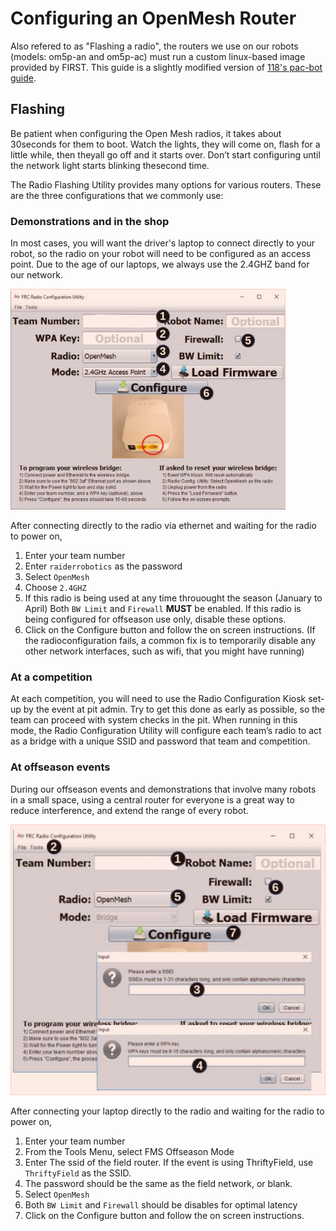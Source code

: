 # Configuring an OpenMesh Router

Also refered to as "Flashing a radio", the routers we use on our robots (models: om5p-an and om5p-ac) must run a custom linux-based image provided by FIRST. This guide is a slightly modified version of [118's pac-bot guide](https://ccisdrobonauts.org/uploads/12/8f/128f1b30391ad7a196606e2b57a1a6b1.pdf).

## Flashing
Be patient when configuring the Open Mesh radios, it takes about 30seconds for them to boot. Watch the lights, they will come on, flash for a little while, then theyall go off and it starts over. Don’t start configuring until the network light starts blinking ​thesecond time.

The Radio Flashing Utility provides many options for various routers. These are the three configurations that we commonly use:

### Demonstrations and in the shop

In most cases, you will want the driver's laptop to connect directly to your robot, so the radio on your robot will need to be configured as an access point. Due to the age of our laptops, we always use the 2.4GHZ band for our network.

![Screenshot of the Radio configuration Utility](../../images/radioconfig.png)

After connecting directly to the radio via ethernet and waiting for the radio to power on,

 1. Enter your team number
 2. Enter `raiderrobotics` as the password
 3. Select `OpenMesh`
 4. Choose `2.4GHZ`
 5. If this radio is being used at any time throuought the season (January to April) Both `BW Limit` and `Firewall` **MUST** be enabled. If this radio is being configured for offseason use only, disable these options.
 6. Click on the Configure button and follow the on screen instructions. (If the radioconfiguration fails, a common fix is to temporarily disable any other network interfaces, such as wifi, that you might have running)

### At a competition

At each competition, you will need to use the Radio Configuration Kiosk set-up by the event at pit admin. Try to get this done as early as possible, so the team can proceed with system checks in the pit. When running in this mode, the Radio Configuration Utility will configure each team’s radio to act as a bridge with a unique SSID and password that team and competition.

### At offseason events

During our offseason events and demonstrations that involve many robots in a small space, using a central router for everyone is a great way to reduce interference, and extend the range of every robot.

![Offseason radio configuration](../../images/fieldradio.png)

After connecting your laptop directly to the radio and waiting for the radio to power on,

 1. Enter your team number
 2. From the Tools Menu, select FMS Offseason Mode
 3. Enter The ssid of the field router. If the event is using ThriftyField, use `ThriftyField` as the SSID.
 4. The password should be the same as the field network, or blank.
 5. Select `OpenMesh`
 6.  Both `BW Limit` and `Firewall` should be disables for optimal latency
 7. Click on the Configure button and follow the on screen instructions.